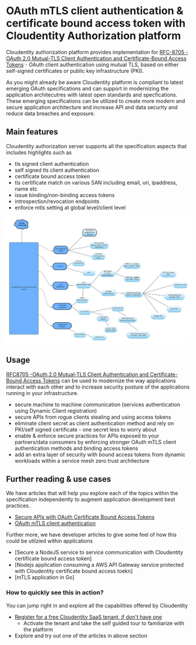 # OAuth mTLS client authentication & certificate bound access token with Cloudentity Authorization platform

Cloudentity authorization platform provides implementation for [RFC-8705 -OAuth 2.0 Mutual-TLS Client Authentication and Certificate-Bound Access Tokens](https://datatracker.ietf.org/doc/html/rfc8705) - OAuth client authentication using mutual TLS, based on either self-signed certificates or public key infrastructure (PKI). 

As you might already be aware Cloudentity platform is compliant to latest emerging OAuth specifications and can support in modernizing the application architecutres with latest open standards and
specfications. These emerging specifications can be utilized to create more modern and secure application architecture and increase API and data security and reduce data breaches and exposure.

## Main features

Cloudentity authorization server supports all the specification aspects that includes highlights such as
* tls signed client authentication
* self signed tls client authentication
* certificate bound access token
* tls certificate match on various SAN including email, uri, ipaddress, name etc
* issue binding/non-binding access tokens
* introspection/revocation endpoints 
* enforce mtls setting at global level/client level

![Cloudentity mtls](mtls-rfc-8705.jpeg)

## Usage

[RFC8705 -OAuth 2.0 Mutual-TLS Client Authentication and Certificate-Bound Access Tokens](https://datatracker.ietf.org/doc/html/rfc8705) can be used to modernize the way applications interact with each other and to increase security posture of the applications running in your infrastructure.
* secure machine to machine communication (services authentication using Dynamic Client registration)
* secure APIs from rogue clients stealing and using access tokens
* eliminate client secret as client authentication method and rely on PKI/self signed certificate - one secret less to worry about
* enable & enforce secure practices for APIs exposed to your partners/data consumers by enforcing stronger OAuth mTLS client authentication methods and binding access tokens
* add an extra layer of security with bound access tokens from dynamic workloads within a service mesh zero trust architecture

## Further reading & use cases

We have articles that will help you explore each of the topics within the specification independently to augment application development best practices. 

* [Secure APIs with OAuth Certificate Bound Access Tokens](securing-apis-with-certificate-bound-access-token.md)
* [OAuth mTLS client authentication](cloudentity-oauth-mtls-client-authentication.md)

Further more, we have developer articles to give some feel of how this could be utilzied within applications

* [Secure a NodeJS service to service communication  with Cloudentity certificate bound access token]
* [Nodejs application consuming a AWS API Gateway service protected with Cloudentity certificate bound access toekn]
* [mTLS application in Go]

### How to quickly see this in action?

You can jump right in and explore all the capabilities offered by Cloudentity

* [Register for a free Cloudentity SaaS tenant, if don't have one](https://authz.cloudentity.io/register)
   * Activate the tenant and take the self guided tour to familiarize with the platform
* Explore and try out one of the articles in above section   




